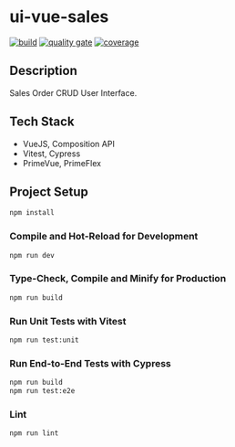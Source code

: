 # ui-vue-sales
[![build](https://github.com/schambeck/vue-sales/actions/workflows/node.js.yml/badge.svg)](https://github.com/schambeck/vue-sales/actions/workflows/node.js.yml)
[![quality gate](https://sonarcloud.io/api/project_badges/measure?project=schambeck_vue-sales&metric=alert_status)](https://sonarcloud.io/summary/overall?id=schambeck_vue-sales)
[![coverage](https://sonarcloud.io/api/project_badges/measure?project=schambeck_vue-sales&metric=coverage)](https://sonarcloud.io/summary/overall?id=schambeck_vue-sales)

## Description

Sales Order CRUD User Interface.

## Tech Stack

- VueJS, Composition API
- Vitest, Cypress
- PrimeVue, PrimeFlex

## Project Setup

```sh
npm install
```

### Compile and Hot-Reload for Development

```sh
npm run dev
```

### Type-Check, Compile and Minify for Production

```sh
npm run build
```

### Run Unit Tests with Vitest

```sh
npm run test:unit
```

### Run End-to-End Tests with Cypress

```sh
npm run build
npm run test:e2e
```

### Lint

```sh
npm run lint
```
